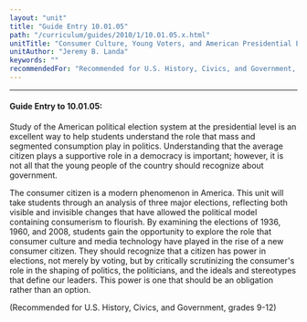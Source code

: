 ```yaml
---
layout: "unit"
title: "Guide Entry 10.01.05"
path: "/curriculum/guides/2010/1/10.01.05.x.html"
unitTitle: "Consumer Culture, Young Voters, and American Presidential Elections"
unitAuthor: "Jeremy B. Landa"
keywords: ""
recommendedFor: "Recommended for U.S. History, Civics, and Government, grades 9-12"
---
```

<body>
<hr/>
 <h4>
  Guide Entry to 10.01.05:
 </h4>
 <p>
  Study of the American political election system at the presidential level is an excellent way to help students understand the role that mass and segmented consumption play in politics.  Understanding that the average citizen plays a supportive role in a democracy is important; however, it is not all that the young people of the country should recognize about government.
 </p>
<p>
  The consumer citizen is a modern phenomenon in America.  This unit will take students through an analysis of three major elections, reflecting both visible and invisible changes that have allowed the political model containing consumerism to flourish.  By examining the elections of 1936, 1960, and 2008, students gain the opportunity to explore the role that consumer culture and media technology have played in the rise of a new consumer citizen.  They should recognize that a citizen has power in elections, not merely by voting, but by critically scrutinizing the consumer's role in the shaping of politics, the politicians, and the ideals and stereotypes that define our leaders.  This power is one that should be an obligation rather than an option.
 </p>
<p>
  (Recommended for U.S. History, Civics, and Government, grades 9-12)
 </p>


</body>